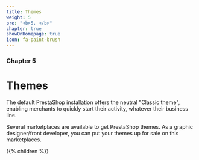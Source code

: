 ```yaml
---
title: Themes
weight: 5
pre: "<b>5. </b>"
chapter: true
showOnHomepage: true
icon: fa-paint-brush
---
```


### Chapter 5

# Themes

The default PrestaShop installation offers the neutral "Classic theme", enabling merchants to quickly start their activity, whatever their business line.

Several marketplaces are available to get PrestaShop themes. As a graphic designer/front developer, you can put your themes up for sale on this marketplaces.

{{% children %}}
